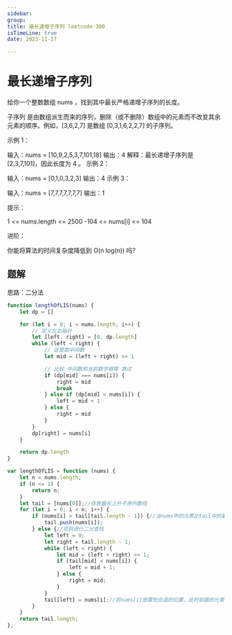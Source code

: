 ```yaml
---
sidebar:
group:
title: 最长递增子序列 leetcode-300
isTimeLine: true
date: 2023-11-27

---
```


# 最长递增子序列

给你一个整数数组 nums ，找到其中最长严格递增子序列的长度。

子序列 是由数组派生而来的序列，删除（或不删除）数组中的元素而不改变其余元素的顺序。例如，[3,6,2,7] 是数组 [0,3,1,6,2,2,7]
的子序列。

示例 1：

输入：nums = [10,9,2,5,3,7,101,18]
输出：4
解释：最长递增子序列是 [2,3,7,101]，因此长度为 4 。
示例 2：

输入：nums = [0,1,0,3,2,3]
输出：4
示例 3：

输入：nums = [7,7,7,7,7,7,7]
输出：1

提示：

1 <= nums.length <= 2500
-104 <= nums[i] <= 104

进阶：

你能将算法的时间复杂度降低到 O(n log(n)) 吗?

## 题解

思路：二分法

```js
function lengthOfLIS(nums) {
    let dp = []

    for (let i = 0; i < nums.length; i++) {
        // 定义左右指针
        let [left, right] = [0, dp.length]
        while (left < right) {
            // 这里取中间数
            let mid = (left + right) >> 1

            // 比较 中间数和当前数字相等 跳过
            if (dp[mid] === nums[i]) {
                right = mid
                break
            } else if (dp[mid] < nums[i]) {
                left = mid + 1
            } else {
                right = mid
            }
        }
        dp[right] = nums[i]
    }

    return dp.length
}

```

```js
var lengthOfLIS = function (nums) {
    let n = nums.length;
    if (n <= 1) {
        return n;
    }
    let tail = [nums[0]];//存放最长上升子序列数组
    for (let i = 0; i < n; i++) {
        if (nums[i] > tail[tail.length - 1]) {//当nums中的元素比tail中的最后一个大时 可以放心push进tail
            tail.push(nums[i]);
        } else {//否则进行二分查找
            let left = 0;
            let right = tail.length - 1;
            while (left < right) {
                let mid = (left + right) >> 1;
                if (tail[mid] < nums[i]) {
                    left = mid + 1;
                } else {
                    right = mid;
                }
            }
            tail[left] = nums[i];//将nums[i]放置到合适的位置，此时前面的元素都比nums[i]小
        }
    }
    return tail.length;
};

```












